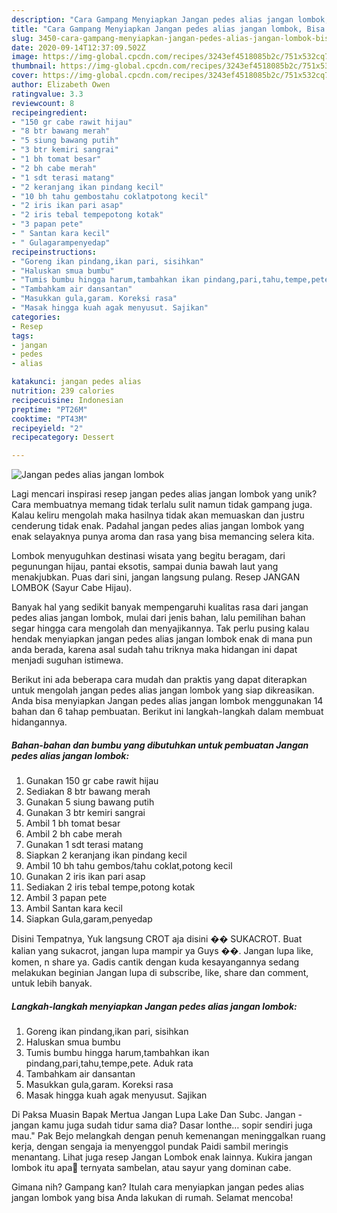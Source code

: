 ```yaml
---
description: "Cara Gampang Menyiapkan Jangan pedes alias jangan lombok, Bisa Manjain Lidah"
title: "Cara Gampang Menyiapkan Jangan pedes alias jangan lombok, Bisa Manjain Lidah"
slug: 3450-cara-gampang-menyiapkan-jangan-pedes-alias-jangan-lombok-bisa-manjain-lidah
date: 2020-09-14T12:37:09.502Z
image: https://img-global.cpcdn.com/recipes/3243ef4518085b2c/751x532cq70/jangan-pedes-alias-jangan-lombok-foto-resep-utama.jpg
thumbnail: https://img-global.cpcdn.com/recipes/3243ef4518085b2c/751x532cq70/jangan-pedes-alias-jangan-lombok-foto-resep-utama.jpg
cover: https://img-global.cpcdn.com/recipes/3243ef4518085b2c/751x532cq70/jangan-pedes-alias-jangan-lombok-foto-resep-utama.jpg
author: Elizabeth Owen
ratingvalue: 3.3
reviewcount: 8
recipeingredient:
- "150 gr cabe rawit hijau"
- "8 btr bawang merah"
- "5 siung bawang putih"
- "3 btr kemiri sangrai"
- "1 bh tomat besar"
- "2 bh cabe merah"
- "1 sdt terasi matang"
- "2 keranjang ikan pindang kecil"
- "10 bh tahu gembostahu coklatpotong kecil"
- "2 iris ikan pari asap"
- "2 iris tebal tempepotong kotak"
- "3 papan pete"
- " Santan kara kecil"
- " Gulagarampenyedap"
recipeinstructions:
- "Goreng ikan pindang,ikan pari, sisihkan"
- "Haluskan smua bumbu"
- "Tumis bumbu hingga harum,tambahkan ikan pindang,pari,tahu,tempe,pete. Aduk rata"
- "Tambahkam air dansantan"
- "Masukkan gula,garam. Koreksi rasa"
- "Masak hingga kuah agak menyusut. Sajikan"
categories:
- Resep
tags:
- jangan
- pedes
- alias

katakunci: jangan pedes alias 
nutrition: 239 calories
recipecuisine: Indonesian
preptime: "PT26M"
cooktime: "PT43M"
recipeyield: "2"
recipecategory: Dessert

---
```



![Jangan pedes alias jangan lombok](https://img-global.cpcdn.com/recipes/3243ef4518085b2c/751x532cq70/jangan-pedes-alias-jangan-lombok-foto-resep-utama.jpg)

Lagi mencari inspirasi resep jangan pedes alias jangan lombok yang unik? Cara membuatnya memang tidak terlalu sulit namun tidak gampang juga. Kalau keliru mengolah maka hasilnya tidak akan memuaskan dan justru cenderung tidak enak. Padahal jangan pedes alias jangan lombok yang enak selayaknya punya aroma dan rasa yang bisa memancing selera kita.

Lombok menyuguhkan destinasi wisata yang begitu beragam, dari pegunungan hijau, pantai eksotis, sampai dunia bawah laut yang menakjubkan. Puas dari sini, jangan langsung pulang. Resep JANGAN LOMBOK (Sayur Cabe Hijau).

Banyak hal yang sedikit banyak mempengaruhi kualitas rasa dari jangan pedes alias jangan lombok, mulai dari jenis bahan, lalu pemilihan bahan segar hingga cara mengolah dan menyajikannya. Tak perlu pusing kalau hendak menyiapkan jangan pedes alias jangan lombok enak di mana pun anda berada, karena asal sudah tahu triknya maka hidangan ini dapat menjadi suguhan istimewa.


Berikut ini ada beberapa cara mudah dan praktis yang dapat diterapkan untuk mengolah jangan pedes alias jangan lombok yang siap dikreasikan. Anda bisa menyiapkan Jangan pedes alias jangan lombok menggunakan 14 bahan dan 6 tahap pembuatan. Berikut ini langkah-langkah dalam membuat hidangannya.

<!--inarticleads1-->

##### Bahan-bahan dan bumbu yang dibutuhkan untuk pembuatan Jangan pedes alias jangan lombok:

1. Gunakan 150 gr cabe rawit hijau
1. Sediakan 8 btr bawang merah
1. Gunakan 5 siung bawang putih
1. Gunakan 3 btr kemiri sangrai
1. Ambil 1 bh tomat besar
1. Ambil 2 bh cabe merah
1. Gunakan 1 sdt terasi matang
1. Siapkan 2 keranjang ikan pindang kecil
1. Ambil 10 bh tahu gembos/tahu coklat,potong kecil
1. Gunakan 2 iris ikan pari asap
1. Sediakan 2 iris tebal tempe,potong kotak
1. Ambil 3 papan pete
1. Ambil  Santan kara kecil
1. Siapkan  Gula,garam,penyedap


Disini Tempatnya, Yuk langsung CROT aja disini �� SUKACROT. Buat kalian yang sukacrot, jangan lupa mampir ya Guys ��. Jangan lupa like, komen, n share ya. Gadis cantik dengan kuda kesayangannya sedang melakukan beginian Jangan lupa di subscribe, like, share dan comment, untuk lebih banyak. 

<!--inarticleads2-->

##### Langkah-langkah menyiapkan Jangan pedes alias jangan lombok:

1. Goreng ikan pindang,ikan pari, sisihkan
1. Haluskan smua bumbu
1. Tumis bumbu hingga harum,tambahkan ikan pindang,pari,tahu,tempe,pete. Aduk rata
1. Tambahkam air dansantan
1. Masukkan gula,garam. Koreksi rasa
1. Masak hingga kuah agak menyusut. Sajikan


Di Paksa Muasin Bapak Mertua Jangan Lupa Lake Dan Subc. Jangan - jangan kamu juga sudah tidur sama dia? Dasar lonthe… sopir sendiri juga mau.&#34; Pak Bejo melangkah dengan penuh kemenangan meninggalkan ruang kerja, dengan sengaja ia menyenggol pundak Paidi sambil meringis menantang. Lihat juga resep Jangan Lombok enak lainnya. Kukira jangan lombok itu apa🤭 ternyata sambelan, atau sayur yang dominan cabe. 

Gimana nih? Gampang kan? Itulah cara menyiapkan jangan pedes alias jangan lombok yang bisa Anda lakukan di rumah. Selamat mencoba!
